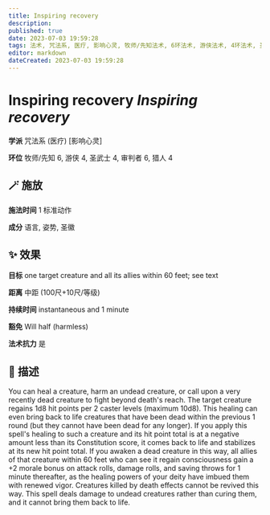 ```yaml
---
title: Inspiring recovery
description: 
published: true
date: 2023-07-03 19:59:28
tags: 法术, 咒法系, 医疗, 影响心灵, 牧师/先知法术, 6环法术, 游侠法术, 4环法术, 圣武士法术, 审判者法术, 猎人法术
editor: markdown
dateCreated: 2023-07-03 19:59:28
---
```


# **Inspiring recovery** *Inspiring recovery*

**学派** 咒法系 (医疗) \[影响心灵\] 

**环位** 牧师/先知 6, 游侠 4, 圣武士 4, 审判者 6, 猎人 4

## 🪄 施放

**施法时间** 1 标准动作

**成分** 语言, 姿势, 圣徽

## ✨ 效果 

**目标** one target creature and all its allies within 60 feet; see text 

**距离** 中距 (100尺+10尺/等级)  

**持续时间** instantaneous and 1 minute 

**豁免** Will half (harmless)

**法术抗力** 是

## 📖 描述

You can heal a creature, harm an undead creature, or call upon a very recently dead creature to fight beyond death's reach. The target creature regains 1d8 hit points per 2 caster levels (maximum 10d8).  This healing can even bring back to life creatures that have been dead within the previous 1 round (but they cannot have been dead for any longer). If you apply this spell's healing to such a creature and its hit point total is at a negative amount less than its Constitution score, it comes back to life and stabilizes at its new hit point total. If you awaken a dead creature in this way, all allies of that creature within 60 feet who can see it regain consciousness gain a +2 morale bonus on attack rolls, damage rolls, and saving throws for 1 minute thereafter, as the healing powers of your deity have imbued them with renewed vigor.  Creatures killed by death effects cannot be revived this way. This spell deals damage to undead creatures rather than curing them, and it cannot bring them back to life.
    